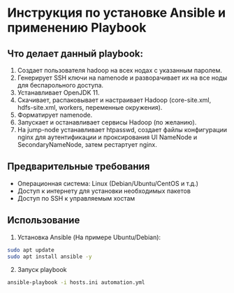 # Инструкция по установке Ansible и применению Playbook

## Что делает данный playbook:
1. Создает пользователя hadoop на всех нодах с указанным паролем.
2. Генерирует SSH ключи на namenode и разворачивает их на все ноды для беспарольного доступа.
3. Устанавливает OpenJDK 11.
4. Скачивает, распаковывает и настраивает Hadoop (core-site.xml, hdfs-site.xml, workers, переменные окружения).
5. Форматирует namenode.
6. Запускает и останавливает сервисы Hadoop (по желанию).
7. На jump-node устанавливает htpasswd, создает файлы конфигурации nginx для аутентификации и проксирования UI NameNode и SecondaryNameNode, затем рестартует nginx.

## Предварительные требования

- Операционная система: Linux (Debian/Ubuntu/CentOS и т.д.)
- Доступ к интернету для установки необходимых пакетов
- Доступ по SSH к управляемым хостам

## Использование
1. Установка Ansible (На примере Ubuntu/Debian):
```bash
sudo apt update
sudo apt install ansible -y
```

2. Запуск playbook
```bash
ansible-playbook -i hosts.ini automation.yml
```
